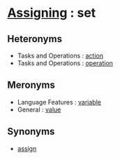 # [Assigning][1] : set

## Heteronyms

  - Tasks and Operations : [action](/The_Basics/Tasks_and_Operations/action.md)
  - Tasks and Operations : [operation](/The_Basics/Tasks_and_Operations/operation.md)

## Meronyms

  - Language Features : [variable](/Programming_in_General/Language_Features/variable.md)
  - General : [value](/The_Basics/General/value.md)

## Synonyms

  - [assign](./assign.md)

[1]: README.md